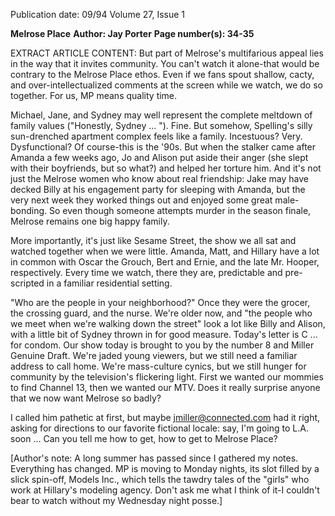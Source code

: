 Publication date: 09/94
Volume 27, Issue 1

**Melrose Place**
**Author: Jay Porter**
**Page number(s): 34-35**

EXTRACT ARTICLE CONTENT:
But part of Melrose's multifarious appeal lies in the way that it invites community. You can't watch it alone-that would be contrary to the Melrose Place ethos. Even if we fans spout shallow, cacty, and over-intellectualized comments at the screen while we watch, we do so together. For us, MP means quality time.

Michael, Jane, and Sydney may well represent the complete meltdown of family values ("Honestly, Sydney ... "). Fine. But somehow, Spelling's silly sun-drenched apartment complex feels like a family. Incestuous? Very. Dysfunctional? Of course-this is the '90s. But when the stalker came after Amanda a few weeks ago, Jo and Alison put aside their anger (she slept with their boyfriends, but so what?) and helped her torture him. And it's not just the Melrose women who know about real friendship: Jake may have decked Billy at his engagement party for sleeping with Amanda, but the very next week they worked things out and enjoyed some great male-bonding. So even though someone attempts murder in the season finale, Melrose remains one big happy family.

More importantly, it's just like Sesame Street, the show we all sat and watched together when we were little. Amanda, Matt, and Hillary have a lot in common with Oscar the Grouch, Bert and Ernie, and the late Mr. Hooper, respectively. Every time we watch, there they are, predictable and pre-scripted in a familiar residential setting.

"Who are the people in your neighborhood?" Once they were the grocer, the crossing guard, and the nurse. We're older now, and "the people who we meet when we're walking down the street" look a lot like Billy and Alison, with a little bit of Sydney thrown in for good measure. Today's letter is C ... for condom. Our show today is brought to you by the number 8 and Miller Genuine Draft. We're jaded young viewers, but we still need a familiar address to call home. We're mass-culture cynics, but we still hunger for community by the television's flickering light. First we wanted our mommies to find Channel 13, then we wanted our MTV. Does it really surprise anyone that we now want Melrose so badly?

I called him pathetic at first, but maybe jmiller@connected.com had it right, asking for directions to our favorite fictional locale: say, I'm going to L.A. soon ... Can you tell me how to get, how to get to Melrose Place?

[Author's note: A long summer has passed since I gathered my notes. Everything has changed. MP is moving to Monday nights, its slot filled by a slick spin-off, Models Inc., which tells the tawdry tales of the "girls" who work at Hillary's modeling agency. Don't ask me what I think of it-I couldn't bear to watch without my Wednesday night posse.]